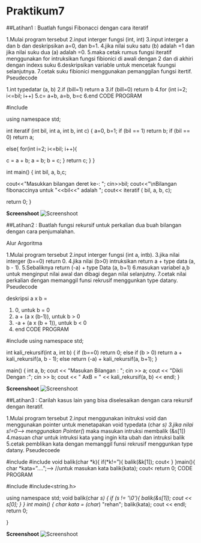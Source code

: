 # Praktikum7
##Latihan1 : Buatlah fungsi Fibonacci dengan cara iteratif

1.Mulai program tersebut
2.input interger fungsi (int, int)
3.input interger a dan b dan deskripsikan a=0, dan b=1.
4.jika nilai suku satu (b) adalah =1 dan jika nilai suku dua (a) adalah =0.
5.maka cetak rumus fungsi iteratif menggunakan for intruksikan fungsi fibionici di awali dengan 2 dan di akhiri dengan indexs suku
6.deskripsikan variable untuk mencetak fuungsi selanjutnya.
7.cetak suku fibionici menggunakan pemanggilan fungsi itertif.
Pseudecode

1.int typedatar (a, b)
2.if (bill=1) return a
3.if (bill=0) return b
4.for (int i=2; i<=bil; i++)
5.c= a+b, a=b, b=c
6.end
CODE PROGRAM

#include <iostream>

using namespace std;

int iteratif (int bil, int a, int b, int c)
{
a=0, b=1;
if (bil == 1) return b;
if (bil == 0) return a;

else{
for(int i=2; i<=bil; i++){

c = a + b;
a = b;
b = c;
}
return c;
}
}

int main()
{
int bil, a, b,c;

cout<<"Masukkan bilangan deret ke-: ";
cin>>bil;
cout<<"\nBilangan fibonaccinya untuk "<<bil<<" adalah ";
cout<< iteratif ( bil,  a,  b,  c);

return 0;
}

**Screenshoot**
![Screenshoot](https://raw.githubusercontent.com/fiqihalfiansyahzahari/Praktikum7/master/soal1.png)


##Latihan2 : Buatlah fungsi rekursif untuk perkalian dua buah bilangan dengan cara penjumalahan.

Alur Argoritma

1.Mulai program tersebut
2.input interger fungsi (int a, intb).
3.jika nilai interger (b==0) return 0.
4.jika nilai (b>0) intruksikan return a + type data (a, b - 1).
5.Sebaliknya return (-a) + type Data (a, b+1)
6.masukan variabel a,b untuk menginput nilai awal dan dibagi degan nilai selanjutny.
7.cetak nilai perkalian dengan memanggil funsi rekrusif menggunkan type datany.
Pseudecode

deskripsi a x b =
1. 0, untuk b = 0
2. a + (a x (b-1)), untuk b > 0
3. -a + (a x (b + 1)), untuk b < 0
4. end
CODE PROGRAM

#include <iostream>
using namespace std;


int kali_rekursif(int a, int b)
{
 if (b==0)
  return 0;
 else if (b > 0)
  return a + kali_rekursif(a, b - 1);
 else
  return (-a) + kali_rekursif(a, b+1);
}


main()
{
 int a, b;
 cout << "Masukan Bilangan : ";
 cin >> a;
 cout << "Dikli Dengan :";
 cin >> b;
 cout << " AxB = " << kali_rekursif(a, b) << endl;
}

**Screenshoot**
![Screenshoot](https://raw.githubusercontent.com/fiqihalfiansyahzahari/Praktikum7/master/soal2.png)

##Latihan3 : Carilah kasus lain yang bisa diselesaikan dengan cara rekursif dengan iteratif.

1.Mulai program tersebut
2.input menggunakan initruksi void dan menggunakan pointer untuk menetapakan void typedata (char *s)
3.jika nilai s!=0--> menggunakan Pointer(*) maka masukan intruksi membalik (&s[1])
4.masuan char untuk intruksi kata yang ingin kita ubah dan intruksi balik
5.cetak pemblikan kata dengan memanggil funsi rekrusif menggunkan type datany.
Pseudecoede

#include
#include
void balik(char *k){
if(*k!=”){
balik(&k[1]);
cout<
}
}main(){
char *kata=”....”;--> //untuk masukan kata
balik(kata);
cout<
return 0;
CODE PROGRAM

#include<iostream>
#include<string.h>

using namespace std;
void balik(char *s)
{ if (*s != '\0'){
balik(&s[1]);
cout << s[0];
}
}
int main()
{
      char* kata = (char*) "rehan";
    balik(kata); cout << endl;
    return 0;

}

**Screenshoot**
![Screenshoot](https://raw.githubusercontent.com/fiqihalfiansyahzahari/Praktikum7/master/soal3.png)
